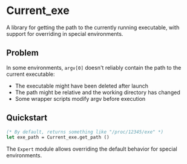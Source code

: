 Current_exe
===========

A library for getting the path to the currently running executable, with support for
overriding in special environments.

## Problem

In some environments, `argv[0]` doesn't reliably contain the path to the current
executable:

- The executable might have been deleted after launch
- The path might be relative and the working directory has changed
- Some wrapper scripts modify argv before execution

## Quickstart

```ocaml
(* By default, returns something like "/proc/12345/exe" *)
let exe_path = Current_exe.get_path ()
```

The `Expert` module allows overriding the default behavior for special environments.
